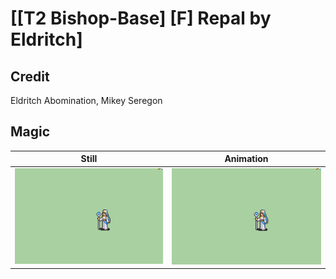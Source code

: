 # [\[T2 Bishop-Base\] \[F\] Repal by Eldritch]

## Credit

Eldritch Abomination, Mikey Seregon
	
## Magic

| Still | Animation |
| :---: | :-------: |
| ![Magic still](./Magic_000.png) | ![Magic animation](./Magic.gif) |
